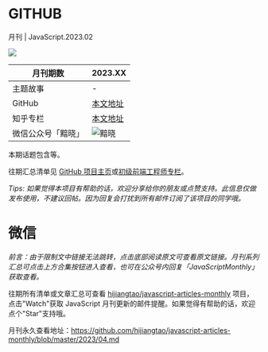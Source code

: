 # GITHUB

月刊 | JavaScript.2023.02

![](https://github.com/hijiangtao/javascript-articles-monthly/raw/master/2023/img/XX.png )

| 月刊期数      | 2023.XX                                                                                  |
|-----------|------------------------------------------------------------------------------------------|
| 主题故事      | -                                                                                        |
| GitHub    | [本文地址](https://github.com/hijiangtao/javascript-articles-monthly/blob/master/2023/XX.md) |
| 知乎专栏      | [本文地址](https://zhuanlan.zhihu.com/p/XX)                                                  |
| 微信公众号「黯晓」 | ![黯晓](https://hijiangtao.github.io/assets/pic/qrcode_for_gh_4e090cdcbcc5_258.jpg)        |

本期话题包含等。

往期汇总清单见 [GitHub 项目主页](https://github.com/hijiangtao/javascript-articles-monthly)或[初级前端工程师专栏](https://zhuanlan.zhihu.com/makewebgreatagain)。

*Tips: 如果觉得本项目有帮助的话，欢迎分享给你的朋友或点赞支持。此信息仅做发布使用，不建议回帖。因为回复会打扰到所有邮件订阅了该项目的同学哦。*

# 微信

*前言：由于限制文中链接无法跳转，点击底部阅读原文可查看原文链接。月刊系列汇总可点击上方合集按钮进入查看，也可在公众号内回复「JavaScriptMonthly」获取查看。*

往期所有清单或文章汇总可查看 [hijiangtao/javascript-articles-monthly](https://github.com/hijiangtao/javascript-articles-monthly) 项目，点击"Watch"获取 JavaScript 月刊更新的邮件提醒。如果觉得有帮助的话，欢迎点个"Star"支持哦。

月刊永久查看地址：<https://github.com/hijiangtao/javascript-articles-monthly/blob/master/2023/04.md>